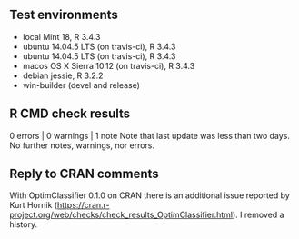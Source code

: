 ## Test environments
* local Mint 18, R 3.4.3
* ubuntu 14.04.5 LTS (on travis-ci), R 3.4.3
* ubuntu 14.04.5 LTS (on travis-ci), R 3.4.3
* macos  OS X Sierra 10.12 (on travis-ci), R 3.4.3
* debian jessie, R 3.2.2
* win-builder (devel and release)

## R CMD check results
0 errors | 0 warnings | 1 note
Note that last update was less than two days.
No further notes, warnings, nor errors.

## Reply to CRAN comments
With OptimClassifier 0.1.0 on CRAN there is an additional issue reported by Kurt Hornik (https://cran.r-project.org/web/checks/check_results_OptimClassifier.html). I removed a history.

